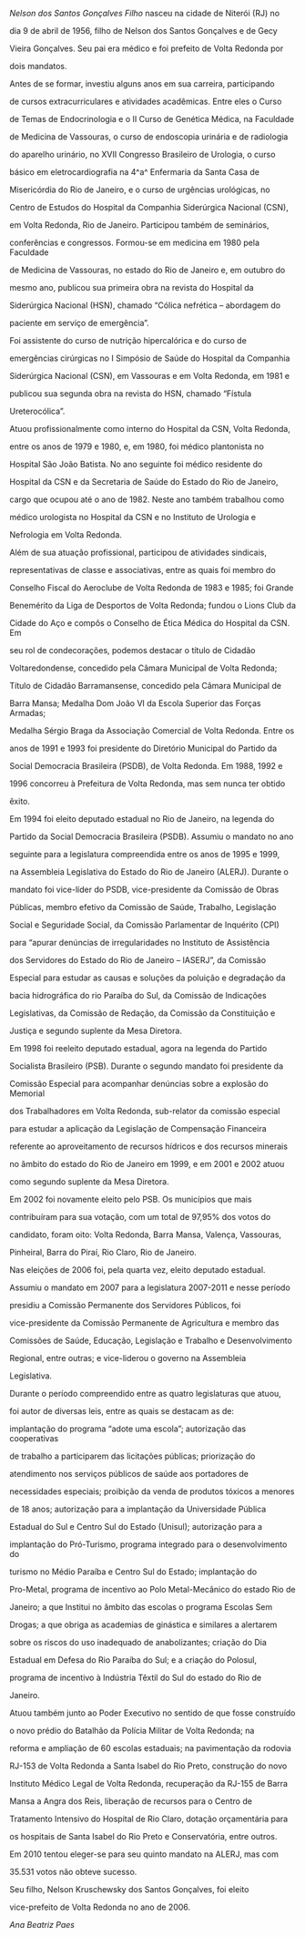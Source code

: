 

*Nelson dos Santos Gonçalves Filho* nasceu na cidade de Niterói (RJ) no

dia 9 de abril de 1956, filho de Nelson dos Santos Gonçalves e de Gecy

Vieira Gonçalves. Seu pai era médico e foi prefeito de Volta Redonda por

dois mandatos.



Antes de se formar, investiu alguns anos em sua carreira, participando

de cursos extracurriculares e atividades acadêmicas. Entre eles o Curso

de Temas de Endocrinologia e o II Curso de Genética Médica, na Faculdade

de Medicina de Vassouras, o curso de endoscopia urinária e de radiologia

do aparelho urinário, no XVII Congresso Brasileiro de Urologia, o curso

básico em eletrocardiografia na 4^a^ Enfermaria da Santa Casa de

Misericórdia do Rio de Janeiro, e o curso de urgências urológicas, no

Centro de Estudos do Hospital da Companhia Siderúrgica Nacional (CSN),

em Volta Redonda, Rio de Janeiro. Participou também de seminários,

conferências e congressos. Formou-se em medicina em 1980 pela Faculdade

de Medicina de Vassouras, no estado do Rio de Janeiro e, em outubro do

mesmo ano, publicou sua primeira obra na revista do Hospital da

Siderúrgica Nacional (HSN), chamado “Cólica nefrética – abordagem do

paciente em serviço de emergência”.



Foi assistente do curso de nutrição hipercalórica e do curso de

emergências cirúrgicas no I Simpósio de Saúde do Hospital da Companhia

Siderúrgica Nacional (CSN), em Vassouras e em Volta Redonda, em 1981 e

publicou sua segunda obra na revista do HSN, chamado “Fístula

Ureterocólica”.



Atuou profissionalmente como interno do Hospital da CSN, Volta Redonda,

entre os anos de 1979 e 1980, e, em 1980, foi médico plantonista no

Hospital São João Batista. No ano seguinte foi médico residente do

Hospital da CSN e da Secretaria de Saúde do Estado do Rio de Janeiro,

cargo que ocupou até o ano de 1982. Neste ano também trabalhou como

médico urologista no Hospital da CSN e no Instituto de Urologia e

Nefrologia em Volta Redonda.



Além de sua atuação profissional, participou de atividades sindicais,

representativas de classe e associativas, entre as quais foi membro do

Conselho Fiscal do Aeroclube de Volta Redonda de 1983 e 1985; foi Grande

Benemérito da Liga de Desportos de Volta Redonda; fundou o Lions Club da

Cidade do Aço e compôs o Conselho de Ética Médica do Hospital da CSN. Em

seu rol de condecorações, podemos destacar o título de Cidadão

Voltaredondense, concedido pela Câmara Municipal de Volta Redonda;

Título de Cidadão Barramansense, concedido pela Câmara Municipal de

Barra Mansa; Medalha Dom João VI da Escola Superior das Forças Armadas;

Medalha Sérgio Braga da Associação Comercial de Volta Redonda. Entre os

anos de 1991 e 1993 foi presidente do Diretório Municipal do Partido da

Social Democracia Brasileira (PSDB), de Volta Redonda. Em 1988, 1992 e

1996 concorreu à Prefeitura de Volta Redonda, mas sem nunca ter obtido

êxito.



Em 1994 foi eleito deputado estadual no Rio de Janeiro, na legenda do

Partido da Social Democracia Brasileira (PSDB). Assumiu o mandato no ano

seguinte para a legislatura compreendida entre os anos de 1995 e 1999,

na Assembleia Legislativa do Estado do Rio de Janeiro (ALERJ). Durante o

mandato foi vice-líder do PSDB, vice-presidente da Comissão de Obras

Públicas, membro efetivo da Comissão de Saúde, Trabalho, Legislação

Social e Seguridade Social, da Comissão Parlamentar de Inquérito (CPI)

para “apurar denúncias de irregularidades no Instituto de Assistência

dos Servidores do Estado do Rio de Janeiro – IASERJ”, da Comissão

Especial para estudar as causas e soluções da poluição e degradação da

bacia hidrográfica do rio Paraíba do Sul, da Comissão de Indicações

Legislativas, da Comissão de Redação, da Comissão da Constituição e

Justiça e segundo suplente da Mesa Diretora.



Em 1998 foi reeleito deputado estadual, agora na legenda do Partido

Socialista Brasileiro (PSB). Durante o segundo mandato foi presidente da

Comissão Especial para acompanhar denúncias sobre a explosão do Memorial

dos Trabalhadores em Volta Redonda, sub-relator da comissão especial

para estudar a aplicação da Legislação de Compensação Financeira

referente ao aproveitamento de recursos hídricos e dos recursos minerais

no âmbito do estado do Rio de Janeiro em 1999, e em 2001 e 2002 atuou

como segundo suplente da Mesa Diretora.



Em 2002 foi novamente eleito pelo PSB. Os municípios que mais

contribuíram para sua votação, com um total de 97,95% dos votos do

candidato, foram oito: Volta Redonda, Barra Mansa, Valença, Vassouras,

Pinheiral, Barra do Piraí, Rio Claro, Rio de Janeiro.



Nas eleições de 2006 foi, pela quarta vez, eleito deputado estadual.

Assumiu o mandato em 2007 para a legislatura 2007-2011 e nesse período

presidiu a Comissão Permanente dos Servidores Públicos, foi

vice-presidente da Comissão Permanente de Agricultura e membro das

Comissões de Saúde, Educação, Legislação e Trabalho e Desenvolvimento

Regional, entre outras; e vice-liderou o governo na Assembleia

Legislativa.



Durante o período compreendido entre as quatro legislaturas que atuou,

foi autor de diversas leis, entre as quais se destacam as de:

implantação do programa “adote uma escola”; autorização das cooperativas

de trabalho a participarem das licitações públicas; priorização do

atendimento nos serviços públicos de saúde aos portadores de

necessidades especiais; proibição da venda de produtos tóxicos a menores

de 18 anos; autorização para a implantação da Universidade Pública

Estadual do Sul e Centro Sul do Estado (Unisul); autorização para a

implantação do Pró-Turismo, programa integrado para o desenvolvimento do

turismo no Médio Paraíba e Centro Sul do Estado; implantação do

Pro-Metal, programa de incentivo ao Polo Metal-Mecânico do estado Rio de

Janeiro; a que Institui no âmbito das escolas o programa Escolas Sem

Drogas; a que obriga as academias de ginástica e similares a alertarem

sobre os riscos do uso inadequado de anabolizantes; criação do Dia

Estadual em Defesa do Rio Paraíba do Sul; e a criação do Polosul,

programa de incentivo à Indústria Têxtil do Sul do estado do Rio de

Janeiro.



Atuou também junto ao Poder Executivo no sentido de que fosse construído

o novo prédio do Batalhão da Polícia Militar de Volta Redonda; na

reforma e ampliação de 60 escolas estaduais; na pavimentação da rodovia

RJ-153 de Volta Redonda a Santa Isabel do Rio Preto, construção do novo

Instituto Médico Legal de Volta Redonda, recuperação da RJ-155 de Barra

Mansa a Angra dos Reis, liberação de recursos para o Centro de

Tratamento Intensivo do Hospital de Rio Claro, dotação orçamentária para

os hospitais de Santa Isabel do Rio Preto e Conservatória, entre outros.



Em 2010 tentou eleger-se para seu quinto mandato na ALERJ, mas com

35.531 votos não obteve sucesso.



Seu filho, Nelson Kruschewsky dos Santos Gonçalves, foi eleito

vice-prefeito de Volta Redonda no ano de 2006.



*Ana Beatriz Paes*



